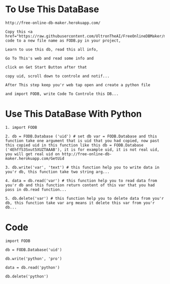 # To Use This DataBase

    http://free-online-db-maker.herokuapp.com/

    Copy this <a href="https://raw.githubusercontent.com/UltronTheAI/FreeOnlineDBMaker/main/module/Python/FODB.py">FODB.py</a> code to a new file name as FODB.py in your project,

    Learn to use this db, read this all info,

    Go To This's web and read some info and

    click on Get Start Button after that

    copy uid, scroll down to controle and notif...

    After This step keep you'r web tap open and create a python file

    and import FODB, write Code To Controle this DB...

# Use This DataBase With Python

    1. import FODB
    
    2. db = FODB.Database ('uid') # set db var = FODB.Database and this function take one argument that is uid that you had copied, now past this copied uid in this function like this db = FODB.Database ('4EhffS3Sxut5XUZTAAAB'), it is for example uid, it is not real uid, you will get real uid on http://free-online-db-maker.herokuapp.com/GetUid
    
    3. db.write('var', 'text') # this function help you to write data in you'r db, this function take two string arg...

    4. data = db.read('var') # this function help you to read data from you'r db and this function return content of this var that you had pass in db.read function...

    5. db.delete('var') # this function help you to delete data from you'r db, this function take var arg means it delete this var from you'r db...

# Code

    import FODB

    db = FODB.Database('uid')

    db.write('python', 'pro')

    data = db.read('python')

    db.delete('python')

